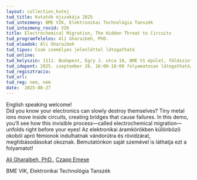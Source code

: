 ```yaml
---
layout: collection_kutej
tud_title: Kutatók éjszakája 2025
tud_intezmeny: BME VIK, Elektronikai Technológia Tanszék
tud_intezmeny_rovid: VIK
title: Electrochemical Migration, The Hidden Threat to Circuits
tud_programfelelos: Ali Gharaibeh, PhD.
tud_eloadok: Ali Gharaibeh
tud_tipus: Csak személyes jelenléttel látogatható
tud_online: 
tud_helyszin: 1111. Budapest, Egry J. utca 18, BME V1 épület, földszint.
tud_idopont: 2025. szeptember 26. 16:00-18:00 folyamatosan látogatható/ The programme can be visited continuously from 4 p.m. to 6 p.m.  
tud_regisztracio: 
tud_url: 
tud_reg: nem, nem
date:  2025-08-27
---
```


English speaking welcome!             
Did you know your electronics can slowly destroy themselves? Tiny metal ions move inside circuits, creating bridges that cause failures. In this demo, you’ll see how this invisible process—called electrochemical migration—unfolds right before your eyes! 
Az elektronikai áramkörökben különböző okoból apró fémionok indulhatnak vándorútra és rövidzárat, meghibásodásokat okoznak. Bemutatónkon saját szemével is láthatja ezt a folyamatot!

[Ali Gharaibeh, PhD.](https://tudprog.bme.hu/kutatok_ejszakaja/profilok/ali_gharibeh), [Czapp Emese](https://tudprog.bme.hu/kutatok_ejszakaja/profilok/czapp_emese)

BME VIK, Elektronikai Technológia Tanszék

